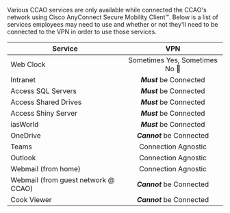Various CCAO services are only available while connected the CCAO's network using Cisco AnyConnect Secure Mobility Client&trade;.  Below is a list of services employees may need to use and whether or not they'll need to be connected to the VPN in order to use those services.

| Service | VPN |
| ------- |:---:|
| Web Clock | Sometimes Yes, Sometimes No :shrug: |
| Intranet | ***Must*** be Connected |
| Access SQL Servers | ***Must*** be Connected |
| Access Shared Drives | ***Must*** be Connected |
| Access Shiny Server | ***Must*** be Connected |
| iasWorld | ***Must*** be Connected |
| OneDrive | ***Cannot*** be Connected |
| Teams | Connection Agnostic |
| Outlook | Connection Agnostic |
| Webmail (from home) | Connection Agnostic |
| Webmail (from guest network @ CCAO) | ***Cannot*** be Connected |
| Cook Viewer | ***Cannot*** be Connected |
